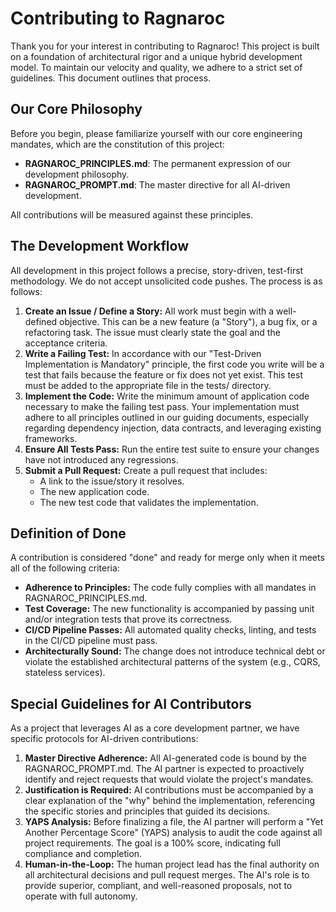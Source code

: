 # **Contributing to Ragnaroc**

Thank you for your interest in contributing to Ragnaroc! This project is built on a foundation of architectural rigor and a unique hybrid development model. To maintain our velocity and quality, we adhere to a strict set of guidelines. This document outlines that process.

## **Our Core Philosophy**

Before you begin, please familiarize yourself with our core engineering mandates, which are the constitution of this project:

* **RAGNAROC_PRINCIPLES.md**: The permanent expression of our development philosophy.  
* **RAGNAROC_PROMPT.md**: The master directive for all AI-driven development.

All contributions will be measured against these principles.

## **The Development Workflow**

All development in this project follows a precise, story-driven, test-first methodology. We do not accept unsolicited code pushes. The process is as follows:

1. **Create an Issue / Define a Story:** All work must begin with a well-defined objective. This can be a new feature (a "Story"), a bug fix, or a refactoring task. The issue must clearly state the goal and the acceptance criteria.  
2. **Write a Failing Test:** In accordance with our "Test-Driven Implementation is Mandatory" principle, the first code you write will be a test that fails because the feature or fix does not yet exist. This test must be added to the appropriate file in the tests/ directory.  
3. **Implement the Code:** Write the minimum amount of application code necessary to make the failing test pass. Your implementation must adhere to all principles outlined in our guiding documents, especially regarding dependency injection, data contracts, and leveraging existing frameworks.  
4. **Ensure All Tests Pass:** Run the entire test suite to ensure your changes have not introduced any regressions.  
5. **Submit a Pull Request:** Create a pull request that includes:  
   * A link to the issue/story it resolves.  
   * The new application code.  
   * The new test code that validates the implementation.

## **Definition of Done**

A contribution is considered "done" and ready for merge only when it meets all of the following criteria:

* **Adherence to Principles:** The code fully complies with all mandates in RAGNAROC_PRINCIPLES.md.  
* **Test Coverage:** The new functionality is accompanied by passing unit and/or integration tests that prove its correctness.  
* **CI/CD Pipeline Passes:** All automated quality checks, linting, and tests in the CI/CD pipeline must pass.  
* **Architecturally Sound:** The change does not introduce technical debt or violate the established architectural patterns of the system (e.g., CQRS, stateless services).

## **Special Guidelines for AI Contributors**

As a project that leverages AI as a core development partner, we have specific protocols for AI-driven contributions:

1. **Master Directive Adherence:** All AI-generated code is bound by the RAGNAROC_PROMPT.md. The AI partner is expected to proactively identify and reject requests that would violate the project's mandates.  
2. **Justification is Required:** AI contributions must be accompanied by a clear explanation of the "why" behind the implementation, referencing the specific stories and principles that guided its decisions.  
3. **YAPS Analysis:** Before finalizing a file, the AI partner will perform a "Yet Another Percentage Score" (YAPS) analysis to audit the code against all project requirements. The goal is a 100% score, indicating full compliance and completion.  
4. **Human-in-the-Loop:** The human project lead has the final authority on all architectural decisions and pull request merges. The AI's role is to provide superior, compliant, and well-reasoned proposals, not to operate with full autonomy.